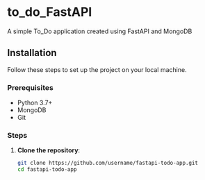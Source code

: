 # to_do_FastAPI
A simple To_Do application created using FastAPI and MongoDB
## Installation

Follow these steps to set up the project on your local machine.

### Prerequisites

- Python 3.7+
- MongoDB
- Git

### Steps

1. **Clone the repository**:
   ```bash
   git clone https://github.com/username/fastapi-todo-app.git
   cd fastapi-todo-app
